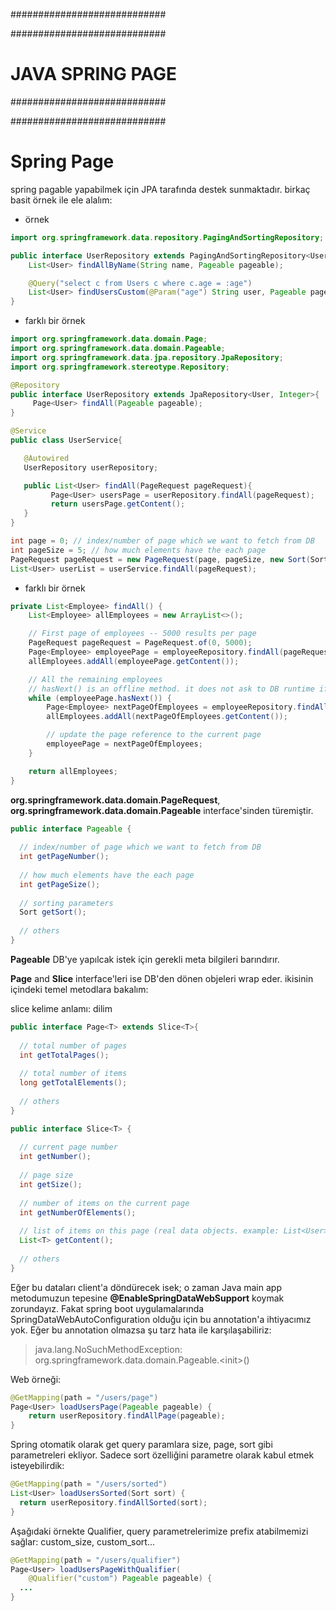 ############################

############################
# JAVA SPRING PAGE
############################

############################

# Spring Page

spring pagable yapabilmek için JPA tarafında destek sunmaktadır. birkaç basit örnek ile ele alalım:

- örnek

```java
import org.springframework.data.repository.PagingAndSortingRepository;

public interface UserRepository extends PagingAndSortingRepository<User, Integer> {
    List<User> findAllByName(String name, Pageable pageable);

    @Query("select c from Users c where c.age = :age")
    List<User> findUsersCustom(@Param("age") String user, Pageable pageable);
}
```

- farklı bir örnek

```java
import org.springframework.data.domain.Page;
import org.springframework.data.domain.Pageable;
import org.springframework.data.jpa.repository.JpaRepository;
import org.springframework.stereotype.Repository;

@Repository
public interface UserRepository extends JpaRepository<User, Integer>{                      
     Page<User> findAll(Pageable pageable);
}
```

```java
@Service
public class UserService{

   @Autowired
   UserRepository userRepository;

   public List<User> findAll(PageRequest pageRequest){
         Page<User> usersPage = userRepository.findAll(pageRequest);
         return usersPage.getContent();
   }
}
```

```java
int page = 0; // index/number of page which we want to fetch from DB
int pageSize = 5; // how much elements have the each page
PageRequest pageRequest = new PageRequest(page, pageSize, new Sort(Sort.Direction.DESC, "userId"));
List<User> userList = userService.findAll(pageRequest);
```

- farklı bir örnek

```java
private List<Employee> findAll() {
    List<Employee> allEmployees = new ArrayList<>();

    // First page of employees -- 5000 results per page
    PageRequest pageRequest = PageRequest.of(0, 5000);
    Page<Employee> employeePage = employeeRepository.findAll(pageRequest);
    allEmployees.addAll(employeePage.getContent());

    // All the remaining employees
    // hasNext() is an offline method. it does not ask to DB runtime if another record(Employee) exist. it a simple fixed boolean inside employeePage instance.
    while (employeePage.hasNext()) {
        Page<Employee> nextPageOfEmployees = employeeRepository.findAll(employeePage.nextPageable());
        allEmployees.addAll(nextPageOfEmployees.getContent());

        // update the page reference to the current page
        employeePage = nextPageOfEmployees;
    }

    return allEmployees;
}
```

__org.springframework.data.domain.PageRequest__, __org.springframework.data.domain.Pageable__ interface'sinden türemiştir.

```java
public interface Pageable {
    
  // index/number of page which we want to fetch from DB
  int getPageNumber();
 
  // how much elements have the each page
  int getPageSize();
 
  // sorting parameters
  Sort getSort();
    
  // others
}
```

__Pageable__ DB'ye yapılcak istek için gerekli meta bilgileri barındırır.

__Page__ and __Slice__ interface'leri ise DB'den dönen objeleri wrap eder. ikisinin içindeki temel metodlara bakalım:

slice kelime anlamı: dilim

```java
public interface Page<T> extends Slice<T>{
 
  // total number of pages
  int getTotalPages();
 
  // total number of items
  long getTotalElements();
 
  // others
}
```

```java
public interface Slice<T> {
 
  // current page number
  int getNumber();
    
  // page size
  int getSize();
    
  // number of items on the current page
  int getNumberOfElements();
    
  // list of items on this page (real data objects. example: List<User>)
  List<T> getContent();
 
  // others
}
```

Eğer bu dataları client'a döndürecek isek; o zaman Java main app metodumuzun tepesine __@EnableSpringDataWebSupport__ koymak zorundayız. Fakat spring boot uygulamalarında SpringDataWebAutoConfiguration olduğu için bu annotation'a ihtiyacımız yok. Eğer bu annotation olmazsa şu tarz hata ile karşılaşabiliriz:

> java.lang.NoSuchMethodException: org.springframework.data.domain.Pageable.\<init\>()

Web örneği:

```java
@GetMapping(path = "/users/page")
Page<User> loadUsersPage(Pageable pageable) {
    return userRepository.findAllPage(pageable);
}
```

Spring otomatik olarak get query paramlara size, page, sort gibi parametreleri ekliyor. Sadece sort özelliğini parametre olarak kabul etmek isteyebilirdik:

```java
@GetMapping(path = "/users/sorted")
List<User> loadUsersSorted(Sort sort) {
  return userRepository.findAllSorted(sort);
}
```

Aşağıdaki örnekte Qualifier, query parametrelerimize prefix atabilmemizi sağlar: custom_size, custom_sort...

```java
@GetMapping(path = "/users/qualifier")
Page<User> loadUsersPageWithQualifier(
    @Qualifier("custom") Pageable pageable) {
  ...
}
```
